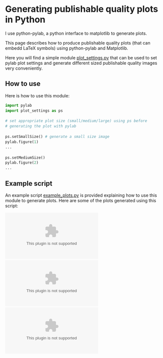 # Generating publishable quality plots in Python

I use python-pylab, a python interface to matplotlib to generate plots.

This page describes how to produce publishable quality plots (that can
embedd LaTeX symbols) using python-pylab and Matplotlib.

Here you will find a simple module
[plot_settings.py](plot_settings.py) that can be used to set pylab
plot settings and generate different sized publishable quality images
very conveniently.

## How to use
Here is how to use this module:
```python
import pylab
import plot_settings as ps

# set appropriate plot size (small/medium/large) using ps before
# generating the plot with pylab

ps.setSmallSize() # generate a small size image
pylab.figure(1)
...

ps.setMediumSize()
pylab.figure(2)
...
```

## Example script

An example script [example_plots.py](example_plots.py) is provided
explaining how to use this module to generate plots. Here are some of
the plots generated using this script:

![Small Size Plot](bessel_small.eps)
![Medium Size Plot](bessel_medium.eps)
![Large Size Plot](bessel_large.eps)